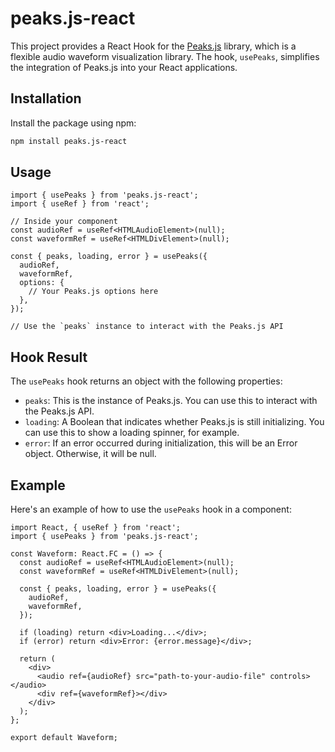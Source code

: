 # peaks.js-react

This project provides a React Hook for the [Peaks.js](https://github.com/bbc/peaks.js) library, which is a flexible audio waveform visualization library. The hook, `usePeaks`, simplifies the integration of Peaks.js into your React applications.

## Installation

Install the package using npm:

```bash
npm install peaks.js-react
```

## Usage
```tsx
import { usePeaks } from 'peaks.js-react';
import { useRef } from 'react';

// Inside your component
const audioRef = useRef<HTMLAudioElement>(null);
const waveformRef = useRef<HTMLDivElement>(null);

const { peaks, loading, error } = usePeaks({
  audioRef,
  waveformRef,
  options: {
    // Your Peaks.js options here
  },
});

// Use the `peaks` instance to interact with the Peaks.js API
```

## Hook Result

The `usePeaks` hook returns an object with the following properties:

- `peaks`: This is the instance of Peaks.js. You can use this to interact with the Peaks.js API.
- `loading`: A Boolean that indicates whether Peaks.js is still initializing. You can use this to show a loading spinner, for example.
- `error`: If an error occurred during initialization, this will be an Error object. Otherwise, it will be null.

## Example

Here's an example of how to use the `usePeaks` hook in a component:

```tsx
import React, { useRef } from 'react';
import { usePeaks } from 'peaks.js-react';

const Waveform: React.FC = () => {
  const audioRef = useRef<HTMLAudioElement>(null);
  const waveformRef = useRef<HTMLDivElement>(null);

  const { peaks, loading, error } = usePeaks({
    audioRef,
    waveformRef,
  });

  if (loading) return <div>Loading...</div>;
  if (error) return <div>Error: {error.message}</div>;

  return (
    <div>
      <audio ref={audioRef} src="path-to-your-audio-file" controls></audio>
      <div ref={waveformRef}></div>
    </div>
  );
};

export default Waveform;
```